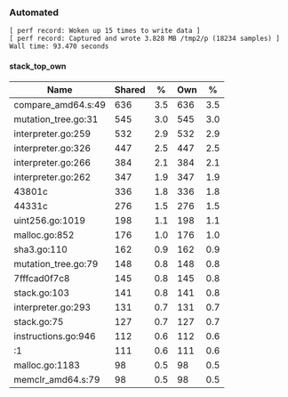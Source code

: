 ### Automated

```
[ perf record: Woken up 15 times to write data ]
[ perf record: Captured and wrote 3.828 MB /tmp2/p (18234 samples) ]
Wall time: 93.470 seconds
```

#### stack_top_own

Name                                             | Shared |   %   | Own |   %
-------------------------------------------------|--------|-------|-----|------
compare_amd64.s:49                               |    636 |   3.5 | 636 |   3.5
mutation_tree.go:31                              |    545 |   3.0 | 545 |   3.0
interpreter.go:259                               |    532 |   2.9 | 532 |   2.9
interpreter.go:326                               |    447 |   2.5 | 447 |   2.5
interpreter.go:266                               |    384 |   2.1 | 384 |   2.1
interpreter.go:262                               |    347 |   1.9 | 347 |   1.9
43801c                                           |    336 |   1.8 | 336 |   1.8
44331c                                           |    276 |   1.5 | 276 |   1.5
uint256.go:1019                                  |    198 |   1.1 | 198 |   1.1
malloc.go:852                                    |    176 |   1.0 | 176 |   1.0
sha3.go:110                                      |    162 |   0.9 | 162 |   0.9
mutation_tree.go:79                              |    148 |   0.8 | 148 |   0.8
7fffcad0f7c8                                     |    145 |   0.8 | 145 |   0.8
stack.go:103                                     |    141 |   0.8 | 141 |   0.8
interpreter.go:293                               |    131 |   0.7 | 131 |   0.7
stack.go:75                                      |    127 |   0.7 | 127 |   0.7
instructions.go:946                              |    112 |   0.6 | 112 |   0.6
<autogenerated>:1                                |    111 |   0.6 | 111 |   0.6
malloc.go:1183                                   |     98 |   0.5 |  98 |   0.5
memclr_amd64.s:79                                |     98 |   0.5 |  98 |   0.5

